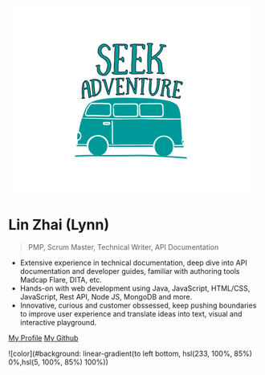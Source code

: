 <!-- _coverpage.md -->

![logo](media/icon.svg)


# Lin Zhai (Lynn)

> PMP, Scrum Master, Technical Writer, API Documentation

- Extensive experience in technical documentation, deep dive into API documentation and developer guides, familiar with authoring tools Madcap Flare, DITA, etc. 
- Hands-on with web development using Java, JavaScript, HTML/CSS, JavaScript, Rest API, Node JS, MongoDB and more.
- Innovative, curious and customer obssessed, keep pushing boundaries to improve user experience and translate ideas into text, visual and interactive playground.


[My Profile](#profile) 
[My Github](https://github.com/echolinr)

<!-- background color -->
![color](#background: linear-gradient(to left bottom, hsl(233, 100%, 85%) 0%,hsl(5, 100%, 85%) 100%))